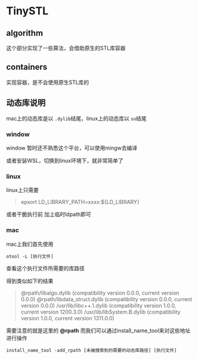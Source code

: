 # TinySTL

## algorithm

这个部分实现了一些算法，会借助原生的STL库容器

## containers

实现容器，是不会使用原生STL库的

## 动态库说明

mac上的动态库是以 `.dylib`结尾，linux上的动态库以 `so`结尾

### window

window 暂时还不熟悉这个平台，可以使用mingw去编译

或者安装WSL，切换到linux环境下，就非常简单了

### linux

linux上只需要

> epxort LD_LIBRARY_PATH=xxxx:${LD_LIBRARY}

或者干脆执行前 加上临时ldpath即可

### mac

mac上我们首先使用

```
otool -L [执行文件]
```

查看这个执行文件所需要的库路径

得到类似如下的结果

> @rpath/libalgo.dylib (compatibility version 0.0.0, current version 0.0.0)
> @rpath/libdata_struct.dylib (compatibility version 0.0.0, current version 0.0.0)
> /usr/lib/libc++.1.dylib (compatibility version 1.0.0, current version 1200.3.0)
> /usr/lib/libSystem.B.dylib (compatibility version 1.0.0, current version 1311.0.0)

需要注意的就是这里的 **@rpath**
而我们可以通过install_name_tool来对这些地址进行操作

```
install_name_tool -add_rpath [未被搜索到的需要的动态库路径] [执行文件]
```
